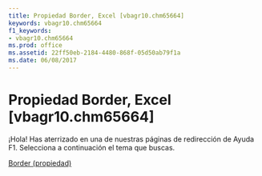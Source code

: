```yaml
---
title: Propiedad Border, Excel [vbagr10.chm65664]
keywords: vbagr10.chm65664
f1_keywords:
- vbagr10.chm65664
ms.prod: office
ms.assetid: 22ff50eb-2184-4480-868f-05d50ab79f1a
ms.date: 06/08/2017
---
```





# Propiedad Border, Excel [vbagr10.chm65664]

¡Hola! Has aterrizado en una de nuestras páginas de redirección de Ayuda F1. Selecciona a continuación el tema que buscas.


 [Border (propiedad)](http://msdn.microsoft.com/library/border-property%28Office.15%29.aspx)


